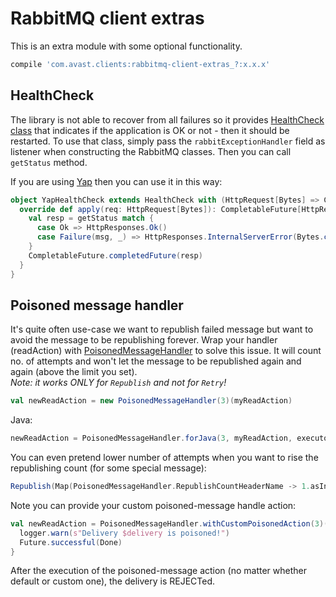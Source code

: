 # RabbitMQ client extras

This is an extra module with some optional functionality.  
```groovy
compile 'com.avast.clients:rabbitmq-client-extras_?:x.x.x'
```

## HealthCheck
The library is not able to recover from all failures so it provides [HealthCheck class](src/main/scala/com/avast/clients/rabbitmq/extras/HealthCheck.scala)
 that indicates if the application is OK or not - then it should be restarted.
To use that class, simply pass the `rabbitExceptionHandler` field as listener when constructing the RabbitMQ classes. Then you can call `getStatus` method.

If you are using [Yap](https://git.int.avast.com/ff/yap) then you can use it in this way:
```scala
object YapHealthCheck extends HealthCheck with (HttpRequest[Bytes] => CompletableFuture[HttpResponse[Bytes]]) {
  override def apply(req: HttpRequest[Bytes]): CompletableFuture[HttpResponse[Bytes]] = {
    val resp = getStatus match {
      case Ok => HttpResponses.Ok()
      case Failure(msg, _) => HttpResponses.InternalServerError(Bytes.copyFromUtf8(msg))
    }
    CompletableFuture.completedFuture(resp)
  }
}
```

## Poisoned message handler
It's quite often use-case we want to republish failed message but want to avoid the message to be republishing forever. Wrap your handler (readAction)
with [PoisonedMessageHandler](src/main/scala/com/avast/clients/rabbitmq/extras/PoisonedMessageHandler.scala) to solve this issue. It will count no.
of attempts and won't let the message to be republished again and again (above the limit you set).  
_Note: it works ONLY for `Republish` and not for `Retry`!_
```scala
val newReadAction = new PoisonedMessageHandler(3)(myReadAction)
```
Java:
```java
newReadAction = PoisonedMessageHandler.forJava(3, myReadAction, executor);
```
You can even pretend lower number of attempts when you want to rise the republishing count (for some special message):
```scala
Republish(Map(PoisonedMessageHandler.RepublishCountHeaderName -> 1.asInstanceOf[AnyRef]))
```
Note you can provide your custom poisoned-message handle action:
```scala
val newReadAction = PoisonedMessageHandler.withCustomPoisonedAction(3)(myReadAction) { delivery =>
  logger.warn(s"Delivery $delivery is poisoned!")
  Future.successful(Done)
}
```
After the execution of the poisoned-message action (no matter whether default or custom one), the delivery is REJECTed.
